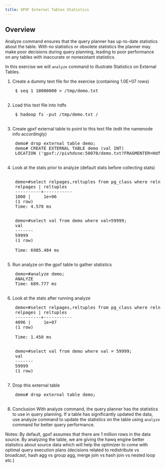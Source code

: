 ```yaml
---
title: GPXF External Tables Statistics
---
```


Overview 
--------

Analyze command ensures that the query planner has up-to-date statistics about the table. With no statistics or obsolete statistics the planner may make poor decisions during query planning, leading to poor performance on any tables with inaccurate or nonexistant statistics.

In this exercise we will `analyze` command to illustrate Statistics on External Tables.

1. Create a dummy text file for the exercise (containing 1.0E+07 rows)

	<pre class="terminal">
	$ seq 1 10000000 > /tmp/demo.txt
	</pre>

2. Load this text file into hdfs

	<pre class="terminal">
	$ hadoop fs -put /tmp/demo.txt /
	</pre>
3. Create gpxf external table to point to this text file (edit the namenode info accordingly)
	
	<pre class="terminal">
	demo# drop external table demo;
	demo# CREATE EXTERNAL TABLE demo (val INT)
	LOCATION ('gpxf://pivhdsne:50070/demo.txt?FRAGMENTER=HdfsDataFragmenter&Analyzer=HdfsAnalyzer') FORMAT 'TEXT' (DELIMITER = '|');
	</pre>

4. Look at the stats prior to analyze (default stats before collecting stats)

	<pre class="terminal">	
	demo=#select relpages,reltuples from pg_class where relname='demo';
	relpages | reltuples
	----------+-----------
	1000 |     1e+06
	(1 row)
	Time: 4.578 ms
	</pre>
	
	<pre class="terminal">
	demo=#select val from demo where val=59999;
	val 
	-------
	59999
	(1 row)

	Time: 6985.484 ms
	</pre>

5. Run analyze on the gpxf table to gather statistics
	
	<pre class="terminal">
	demo=#analyze demo;
	ANALYZE
	Time: 689.777 ms
	</pre>

6. Look at the stats after running analyze
	
	<pre class="terminal">
	demo=#select relpages,reltuples from pg_class where relname='demo';
	relpages | reltuples
	----------+-----------
	4096 |     1e+07
	(1 row)

	Time: 1.450 ms
	</pre>

	<pre class="terminal">
	demo=#select val from demo where val = 59999;
	val 
	-------
	59999
	(1 row)
	</pre>

7. Drop this external table
	
	<pre class="terminal">
	demo# drop external table demo;
	</pre>


8. Conclusion
   With analyze command, the query planner has the statistics to use in query planning. If a table has significantly updated the data, use analyze command to update the statistics on the table using `analyze` command for better query performance.

Notes: 
By default, gpxf assumes that there are 1 million rows in the data source. By
analyzing the table, we are giving the hawq engine better statistics about
source data which will help the optimizer to come with optimal query execution
plans (decisions related to redistribute vs broadcast, hash agg vs group agg,
merge join vs hash join vs nested loop etc.)
